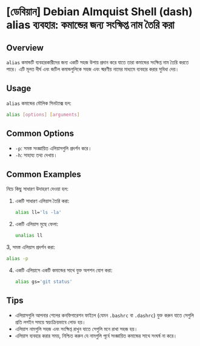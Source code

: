 # [ডেবিয়ান] Debian Almquist Shell (dash) alias ব্যবহার: কমান্ডের জন্য সংক্ষিপ্ত নাম তৈরি করা

## Overview
`alias` কমান্ডটি ব্যবহারকারীদের জন্য একটি সহজ উপায় প্রদান করে যাতে তারা কমান্ডের সংক্ষিপ্ত নাম তৈরি করতে পারে। এটি মূলত দীর্ঘ এবং জটিল কমান্ডগুলিকে সহজ এবং স্মরণীয় নামের মাধ্যমে ব্যবহার করার সুবিধা দেয়।

## Usage
`alias` কমান্ডের মৌলিক সিনট্যাক্স হল:

```bash
alias [options] [arguments]
```

## Common Options
- `-p`: সমস্ত সংজ্ঞায়িত এলিয়াসগুলি প্রদর্শন করে।
- `-h`: সাহায্য তথ্য দেখায়।

## Common Examples
নিচে কিছু সাধারণ উদাহরণ দেওয়া হল:

1. একটি সাধারণ এলিয়াস তৈরি করা:
   ```bash
   alias ll='ls -la'
   ```

2. একটি এলিয়াস মুছে ফেলা:
   ```bash
   unalias ll
   ```

3, সমস্ত এলিয়াস প্রদর্শন করা:
   ```bash
   alias -p
   ```

4. একটি এলিয়াসে একটি কমান্ডের সাথে যুক্ত অপশন যোগ করা:
   ```bash
   alias gs='git status'
   ```

## Tips
- এলিয়াসগুলি আপনার শেলের কনফিগারেশন ফাইলে (যেমন `.bashrc` বা `.dashrc`) যুক্ত করুন যাতে সেগুলি প্রতি লগইন সময়ে স্বয়ংক্রিয়ভাবে লোড হয়।
- এলিয়াস নামগুলি সহজ এবং সংক্ষিপ্ত রাখুন যাতে সেগুলি মনে রাখা সহজ হয়।
- এলিয়াস ব্যবহার করার সময়, নিশ্চিত করুন যে নামগুলি পূর্বে সংজ্ঞায়িত কমান্ডের সাথে সংঘর্ষ না করে।